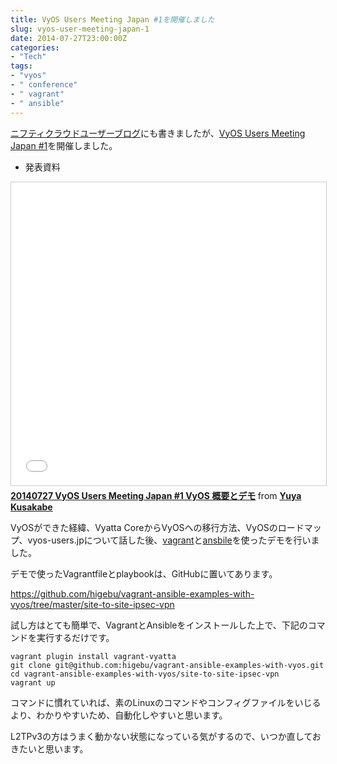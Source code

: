 ```yaml
---
title: VyOS Users Meeting Japan #1を開催しました
slug: vyos-user-meeting-japan-1
date: 2014-07-27T23:00:00Z
categories: 
- "Tech"
tags: 
- "vyos"
- " conference"
- " vagrant"
- " ansible"
---
```



[ニフティクラウドユーザーブログ][1]にも書きましたが、[VyOS Users Meeting Japan #1][2]を開催しました。

* 発表資料

<iframe src="//www.slideshare.net/slideshow/embed_code/37392861" width="595" height="485" frameborder="0" marginwidth="0" marginheight="0" scrolling="no" style="border:1px solid #CCC; border-width:1px; margin-bottom:5px; max-width: 100%;" allowfullscreen> </iframe> <div style="margin-bottom:5px"> <strong> <a href="//www.slideshare.net/higebu/20140727-vyos-users-meeting-japan-1" title="20140727 VyOS Users Meeting Japan #1 VyOS 概要とデモ" target="_blank">20140727 VyOS Users Meeting Japan #1 VyOS 概要とデモ</a> </strong> from <strong><a href="//www.slideshare.net/higebu" target="_blank">Yuya Kusakabe</a></strong> </div>

VyOSができた経緯、Vyatta CoreからVyOSへの移行方法、VyOSのロードマップ、vyos-users.jpについて話した後、[vagrant][3]と[ansbile][4]を使ったデモを行いました。

デモで使ったVagrantfileとplaybookは、GitHubに置いてあります。

https://github.com/higebu/vagrant-ansible-examples-with-vyos/tree/master/site-to-site-ipsec-vpn

試し方はとても簡単で、VagrantとAnsibleをインストールした上で、下記のコマンドを実行するだけです。

```
vagrant plugin install vagrant-vyatta
git clone git@github.com:higebu/vagrant-ansible-examples-with-vyos.git
cd vagrant-ansible-examples-with-vyos/site-to-site-ipsec-vpn
vagrant up
```

コマンドに慣れていれば、素のLinuxのコマンドやコンフィグファイルをいじるより、わかりやすいため、自動化しやすいと思います。

L2TPv3の方はうまく動かない状態になっている気がするので、いつか直しておきたいと思います。

 [1]: http://blog.cloud.nifty.com/2307/
 [2]: http://vyosjp.connpass.com/event/6704/
 [3]: https://www.vagrantup.com/
 [4]: http://www.ansible.com/home
